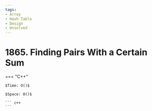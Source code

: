 ```yaml
---
tags:
- Array
- Hash Table
- Design
- Unsolved
---
```



# 1865. Finding Pairs With a Certain Sum

=== "C++"

    $Time: O()$

    $Space: O()$

    ``` c++
    ```